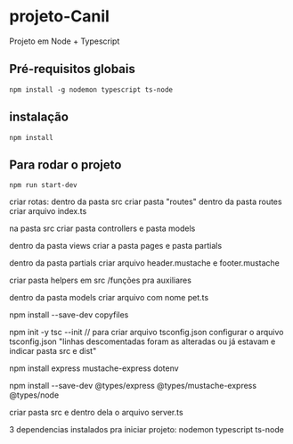 # projeto-Canil
Projeto em Node  + Typescript

## Pré-requisitos globais
`npm install -g nodemon typescript ts-node`
## instalação
`npm install`

## Para rodar o projeto

`npm run start-dev`

criar rotas: 
dentro da pasta src criar pasta "routes"
dentro da pasta routes criar arquivo index.ts

na pasta src criar pasta controllers e pasta models

dentro da pasta views criar a pasta pages e pasta partials

dentro da pasta partials criar arquivo header.mustache e footer.mustache

criar pasta helpers em src /funções pra auxiliares

dentro da pasta models criar arquivo com nome pet.ts

npm install --save-dev copyfiles



npm init -y
tsc --init // para criar arquivo tsconfig.json
configurar o arquivo tsconfig.json "linhas descomentadas foram as alteradas ou já estavam e indicar pasta src e dist"

npm install express mustache-express dotenv

npm install --save-dev @types/express @types/mustache-express @types/node

criar pasta src e dentro dela o arquivo server.ts

3 dependencias instalados pra iniciar projeto:
nodemon 
typescript
ts-node

